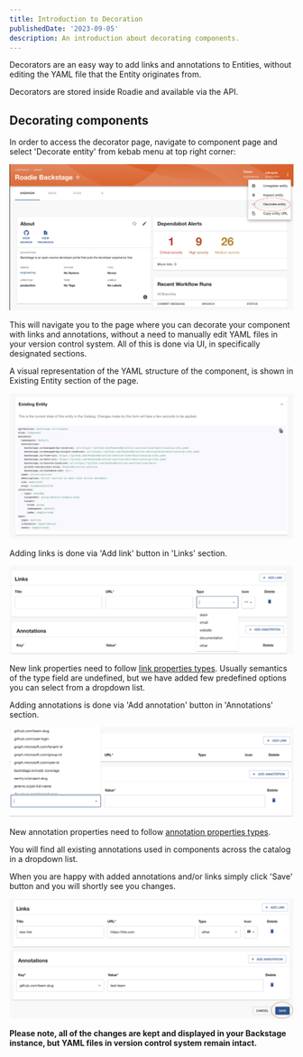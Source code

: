 ```yaml
---
title: Introduction to Decoration
publishedDate: '2023-09-05'
description: An introduction about decorating components.
---
```


Decorators are an easy way to add links and annotations to Entities, without editing the YAML file that the Entity originates from.

Decorators are stored inside Roadie and available via the API.

## Decorating components

In order to access the decorator page, navigate to component page and select 'Decorate entity' from kebab menu at top right corner:

![Decorate component](./decorate_entity.png)

This will navigate you to the page where you can decorate your component with links and annotations, without a need to manually edit YAML files in your version control system. All of this is done via UI, in specifically designated sections.


A visual representation of the YAML structure of the component, is shown in Existing Entity section of the page.

![Existing component](./existing_entity.png)


Adding links is done via 'Add link' button in 'Links' section. 

![Add link](./add_link.png)

New link properties need to follow [link properties types](https://backstage.io/docs/features/software-catalog/descriptor-format#links-optional). Usually semantics of the type field are undefined, but we have added few predefined options you can select from a dropdown list.

Adding annotations is done via 'Add annotation' button in 'Annotations' section.

![Add annotation](./add_annotation.png)

New annotation properties need to follow [annotation properties types](https://backstage.io/docs/features/software-catalog/descriptor-format#annotations-optional). 

You will find all existing annotations used in components across the catalog in a dropdown list.

When you are happy with added annotations and/or links simply click 'Save' button and you will shortly see you changes.

![Save changes](./save_decorator.png)

<b> Please note, all of the changes are kept and displayed in your Backstage instance, but YAML files in version control system remain intact. </b>
